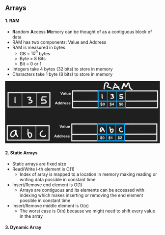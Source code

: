 ## Arrays

#### 1. RAM
- **R**andom **A**ccess **M**emory can be thought of as a contiguous block of data
- RAM has two components: Value and Address
- RAM is measured in bytes
  - GB = $10^{9}$ bytes
  - Byte = 8 Bits
  - Bit = 0 or 1
- Integers take 4 bytes (32 bits) to store in memory
- Characters take 1 byte (8 bits) to store in memory

![alt text](../Images/image1.png)

#### 2. Static Arrays
- Static arrays are fixed size
- Read/Write i-th element is O(1)
  - Index of array is mapped to a location in memory making reading or writing data possible in constant time
- Insert/Remove end element is O(1)
  - Arrays are contiguous and its elements can be accessed with indexing which makes inserting or removing the end element possible in constant time
- Insert/Remove middle element is O(n)
  - The worst case is O(n) because we might need to shift every value in the array

#### 3. Dynamic Array